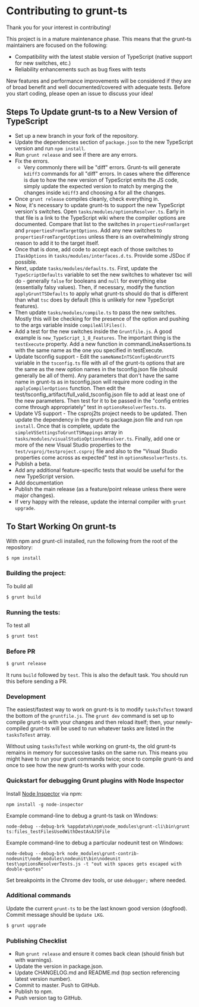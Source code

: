 # Contributing to grunt-ts

Thank you for your interest in contributing!

This project is in a mature maintenance phase.  This means that the grunt-ts maintainers are focused on the following:

  * Compatibility with the latest stable version of TypeScript (native support for new switches, etc.)
  * Reliability enhancements such as bug fixes with tests

New features and performance improvements will be considered if they are of broad benefit and well documented/covered with adequate tests.  Before you start coding, please open an issue to discuss your idea!


## Steps To Update grunt-ts to a New Version of TypeScript

  * Set up a new branch in your fork of the repository.
  * Update the dependencies section of `package.json` to the new TypeScript version and run `npm install`.
  * Run `grunt release` and see if there are any errors.
  * Fix the errors.
    * Very commonly there will be "diff" errors.  Grunt-ts will generate `kdiff3` commands for all "diff" errors.  In cases where the difference is due to how the new version of TypeScript emits the JS code, simply update the expected version to match by merging the changes inside `kdiff3` and choosing `A` for all the changes.
  * Once `grunt release` compiles cleanly, check everything in.
  * Now, it's necessary to update grunt-ts to support the new TypeScript version's switches.  Open `tasks/modules/optionsResolver.ts`.  Early in that file is a link to the TypeScript wiki where the compiler options are documented.  Compare that list to the switches in `propertiesFromTarget` and `propertiesFromTargetOptions`.  Add any new switches to `propertiesFromTargetOptions` unless there is an overwhelmingly strong reason to add it to the target itself.
  * Once that is done, add code to accept each of those switches to `ITaskOptions` in `tasks/modules/interfaces.d.ts`.  Provide some JSDoc if possible.
  * Next, update `tasks/modules/defaults.ts`.  First, update the `TypeScriptDefaults` variable to set the new switches to whatever tsc will do - generally `false` for booleans and `null` for everything else (essentially falsy values).  Then, if necessary, modify the function `applyGruntTSDefaults` to apply what grunt-ts should do that is different than what `tsc` does by default (this is unlikely for new TypeScript features).
  * Then update `tasks/modules/compile.ts` to pass the new switches.  Mostly this will be checking for the presence of the option and pushing to the args variable inside `compileAllFiles()`.
  * Add a test for the new switches inside the `Gruntfile.js`.  A good example is `new_TypeScript_1_8_Features`.  The important thing is the `testExecute` property.  Add a new function in commandLineAssertions.ts with the same name as the one you specified in testExecute.
  * Update tsconfig support - Edit the `sameNameInTSConfigAndGruntTS` variable in the `tsconfig.ts` file with all of the grunt-ts options that are the same as the new option names in the tsconfig.json file (should generally be all of them).  Any parameters that don't have the same name in grunt-ts as in tsconfig.json will require more coding in the `applyCompilerOptions` function.  Then edit the test/tsconfig_artifact/full_valid_tsconfig.json file to add at least one of the new parameters.  Then test for it to be passed in the "config entries come through appropriately" test in `optionsResolverTests.ts`.
  * Update VS support - The csproj2ts project needs to be updated.  Then update the dependency in the grunt-ts package.json file and run `npm install`. Once that is complete, update the `simpleVSSettingsToGruntTSMappings` array in `tasks/modules/visualStudioOptionsResolver.ts`.  Finally, add one or more of the new Visual Studio properties to the `test/vsproj/testproject.csproj` file and also to the "Visual Studio properties come across as expected" test in `optionsResolverTests.ts`.
  * Publish a beta.
  * Add any additional feature-specific tests that would be useful for the new TypeScript version.
  * Add documentation
  * Publish the main release (as a feature/point release unless there were major changes).
  * If very happy with the release, update the internal compiler with `grunt upgrade`.



## To Start Working On grunt-ts

With npm and grunt-cli installed, run the following from the root of the repository:

```bash
$ npm install
```
### Building the project:

To build all

```bash
$ grunt build
```
### Running the tests:

To test all

```bash
$ grunt test
```

### Before PR

```bash
$ grunt release
```

It runs `build` followed by `test`. This is also the default task. You should run this before sending a PR.

### Development

The easiest/fastest way to work on grunt-ts is to modify `tasksToTest` toward the bottom of the `gruntfile.js`.  The `grunt dev` command is set up to compile grunt-ts with your changes and then reload itself; then, your newly-compiled grunt-ts will be used to run whatever tasks are listed in the `tasksToTest` array.

Without using `tasksToTest` while working on grunt-ts, the old grunt-ts remains in memory for successive tasks on the same run.  This means you might have to run your grunt commands twice; once to compile grunt-ts and once to see how the new grunt-ts works with your code.

### Quickstart for debugging Grunt plugins with Node Inspector

Install [Node Inspector](https://github.com/node-inspector/node-inspector) via npm:

`npm install -g node-inspector`

Example command-line to debug a grunt-ts task on Windows:

`node-debug --debug-brk %appdata%\npm\node_modules\grunt-cli\bin\grunt ts:files_testFilesUsedWithDestAsAJSFile`

Example command-line to debug a particular nodeunit test on Windows:

`node-debug --debug-brk node_modules\grunt-contrib-nodeunit\node_modules\nodeunit\bin\nodeunit test\optionsResolverTests.js -t "out with spaces gets escaped with double-quotes"`


Set breakpoints in the Chrome dev tools, or use `debugger;` where needed.

### Additional commands
Update the current `grunt-ts` to be the last known good version (dogfood). Commit message should be `Update LKG`.

```bash
$ grunt upgrade
```

### Publishing Checklist

 * Run `grunt release` and ensure it comes back clean (should finish but with warnings).
 * Update the version in package.json.
 * Update CHANGELOG.md and README.md (top section referencing latest version number).
 * Commit to master.  Push to GitHub.
 * Publish to npm.
 * Push version tag to GitHub.
